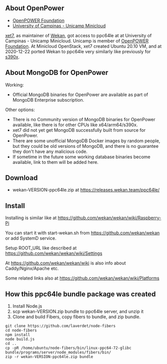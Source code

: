 ## About OpenPower

- [OpenPOWER Foundation](https://openpowerfoundation.org)
- [University of Campinas - Unicamp Minicloud](https://openpower.ic.unicamp.br)

[xet7](https://github.com/xet7), as maintainer of [Wekan](https://wekan.github.io), got access to ppc64le at
at University of Campinas - Unicamp Minicloud. Unicamp is member of [OpenPOWER Foundation](https://openpowerfoundation.org). At Minicloud OpenStack, xet7 created Ubuntu 20.10 VM, and at 2020-12-22 ported Wekan to ppc64le very similarly like previously for [s390x](https://github.com/wekan/wekan/wiki/s390x).

## About MongoDB for OpenPower

Working:
- Official MongoDB binaries for OpenPower are available as part of MongoDB Enterprise subscription.

Other options:
- There is no Community version of MongoDB binaries for OpenPower available, like there is for other CPUs like x64/arm64/s390x.
- xet7 did not yet get MongoDB successfully built from source for OpenPower.
- There are some unofficial MongoDB Docker images by random people, but they could be old versions of MongoDB, and there is no guarantee they don't have any malicious code.
- If sometime in the future some working database binaries become available, link to them will be added here.

## Download

- wekan-VERSION-ppc64le.zip at https://releases.wekan.team/ppc64le/

## Install

Installing is similar like at https://github.com/wekan/wekan/wiki/Raspberry-Pi

You can start it with start-wekan.sh from https://github.com/wekan/wekan or add SystemD service.

Setup ROOT_URL like described at https://github.com/wekan/wekan/wiki/Settings

At https://github.com/wekan/wekan/wiki is also info about Caddy/Nginx/Apache etc.

Some related links also at https://github.com/wekan/wekan/wiki/Platforms

## How this ppc64le bundle package was created

1. Install Node.js
2. scp wekan-VERSION.zip bundle to ppc64le server, and unzip it
2. Clone and build Fibers, copy fibers to bundle, and zip bundle.
```
git clone https://github.com/laverdet/node-fibers
cd node-fibers
npm install
node build.js
cd ..
cp -pR /home/ubuntu/node-fibers/bin/linux-ppc64-72-glibc bundle/programs/server/node_modules/fibers/bin/
zip -r wekan-VERSION-ppc64le.zip bundle
```
